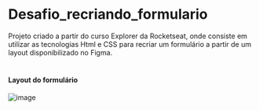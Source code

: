 # Desafio_recriando_formulario

Projeto criado a partir do curso Explorer da Rocketseat, onde consiste em utilizar as tecnologias Html e CSS para recriar um formulário a partir de um layout disponibilizado no Figma.
#

<h4> Layout do formulário </h4>

![image](https://user-images.githubusercontent.com/71336555/226150858-b37f5dab-be38-4d06-b19e-923f64b1a40e.png)
